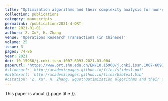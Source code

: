 ```yaml
---
title: "Optimization algorithms and their complexity analysis for non-convex minimax problems"
collection: publications
category: manuscripts
permalink: /publication/2021-4-ORT
date: 2021-01-01
authors: Z. Xu*, H. Zhang
venue: 'Operations Research Transactions (in Chinese)'
volume: 25
issue: 3
pages: 74-86
year: 2021
doi: 10.15960/j.cnki.issn.1007-6093.2021.03.004
paperurl: 'https://www.ort.shu.edu.cn/EN/10.15960/j.cnki.issn.1007-6093.2021.03.004'
#slidesurl: 'http://academicpages.github.io/files/slides1.pdf'
#bibtexurl: 'http://academicpages.github.io/files/bibtex1.bib'
#citation: 'Z. Xu*, H. Zhang. &quot;Optimization algorithms and their complexity analysis for non-convex minimax problems.&quot; <i>Operations Research Transactions (in Chinese)</i>. 25(3):74-86, 2021. https://doi.org/10.15960/j.cnki.issn.1007-6093.2021.03.004'
---
```


This paper is about {{ page.title }}.
